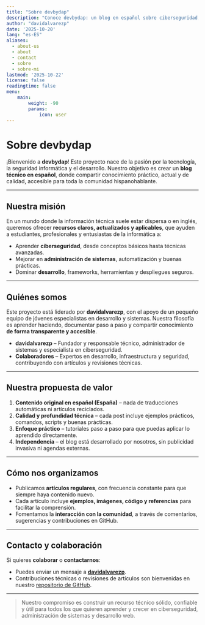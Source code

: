 ```yaml
---
title: "Sobre devbydap"
description: "Conoce devbydap: un blog en español sobre ciberseguridad, administración de sistemas y desarrollo web, creado por davidalvarezp y colaboradores jóvenes."
author: "davidalvarezp"
date: '2025-10-20'
lang: "es-ES"
aliases:
  - about-us
  - about
  - contact
  - sobre
  - sobre-mi
lastmod: '2025-10-22'
license: false
readingtime: false
menu:
    main: 
        weight: -90
        params:
            icon: user
---
```


# Sobre devbydap

¡Bienvenido a **devbydap**! Este proyecto nace de la pasión por la tecnología, la seguridad informática y el desarrollo. Nuestro objetivo es crear un **blog técnico en español**, donde compartir conocimiento práctico, actual y de calidad, accesible para toda la comunidad hispanohablante.

---

## Nuestra misión

En un mundo donde la información técnica suele estar dispersa o en inglés, queremos ofrecer **recursos claros, actualizados y aplicables**, que ayuden a estudiantes, profesionales y entusiastas de la informática a:

- Aprender **ciberseguridad**, desde conceptos básicos hasta técnicas avanzadas.  
- Mejorar en **administración de sistemas**, automatización y buenas prácticas.  
- Dominar **desarrollo**, frameworks, herramientas y despliegues seguros.

---

## Quiénes somos

Este proyecto está liderado por **davidalvarezp**, con el apoyo de un pequeño equipo de jóvenes especialistas en desarrollo y sistemas. Nuestra filosofía es aprender haciendo, documentar paso a paso y compartir conocimiento **de forma transparente y accesible**.

- **davidalvarezp** – Fundador y responsable técnico, administrador de sistemas y especialista en ciberseguridad.  
- **Colaboradores** – Expertos en desarrollo, infraestructura y seguridad, contribuyendo con artículos y revisiones técnicas.

---

## Nuestra propuesta de valor

1. **Contenido original en español (España)** – nada de traducciones automáticas ni artículos reciclados.  
2. **Calidad y profundidad técnica** – cada post incluye ejemplos prácticos, comandos, scripts y buenas prácticas.  
3. **Enfoque práctico** – tutoriales paso a paso para que puedas aplicar lo aprendido directamente.  
4. **Independencia** – el blog está desarrollado por nosotros, sin publicidad invasiva ni agendas externas.  

---

## Cómo nos organizamos

- Publicamos **artículos regulares**, con frecuencia constante para que siempre haya contenido nuevo.  
- Cada artículo incluye **ejemplos, imágenes, código y referencias** para facilitar la comprensión.  
- Fomentamos la **interacción con la comunidad**, a través de comentarios, sugerencias y contribuciones en GitHub.  

---

## Contacto y colaboración

Si quieres **colaborar** o **contactarnos**:

- Puedes enviar un mensaje a **[davidalvarezp](https://davidalvarezp.com)**.  
- Contribuciones técnicas o revisiones de artículos son bienvenidas en nuestro [repositorio de GitHub](https://github.com/davidalvarezp/devbydap).

---

> Nuestro compromiso es construir un recurso técnico sólido, confiable y útil para todos los que quieren aprender y crecer en ciberseguridad, administración de sistemas y desarrollo web.
